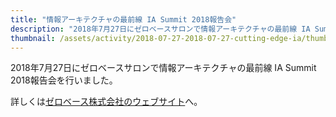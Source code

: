 ```yaml
---
title: "情報アーキテクチャの最前線 IA Summit 2018報告会"
description: "2018年7月27日にゼロベースサロンで情報アーキテクチャの最前線 IA Summit 2018報告会を行いました。"
thumbnail: /assets/activity/2018-07-27-2018-07-27-cutting-edge-ia/thumbnail.png
---
```


2018年7月27日にゼロベースサロンで情報アーキテクチャの最前線 IA Summit 2018報告会を行いました。

詳しくは[ゼロベース株式会社のウェブサイト](https://www.zerobase.jp/salon/2018/07/27/cutting-edge-ia.html)へ。
